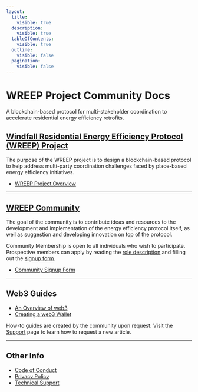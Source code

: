 ```yaml
---
layout:
  title:
    visible: true
  description:
    visible: true
  tableOfContents:
    visible: true
  outline:
    visible: false
  pagination:
    visible: false
---
```


# WREEP Project Community Docs

A blockchain-based protocol for multi-stakeholder coordination to accelerate residential energy efficiency retrofits.

## [Windfall Residential Energy Efficiency Protocol (WREEP) Project](project.md)



The purpose of the WREEP project is to design a blockchain-based protocol to help address multi-party coordination challenges faced by place-based energy efficiency initiatives.

* [WREEP Project Overview](project.md)

---

## [WREEP Community](community/)

The goal of the community is to contribute ideas and resources to the development and implementation of the energy efficiency protocol itself, as well as suggestion and developing innovation on top of the protocol.

Community Membership is open to all individuals who wish to participate. Prospective members can apply by reading the [role description](community/roles.md) and filling out the [signup form](https://wreep.deform.cc/community-signup/).

* [Community Signup Form](https://wreep.deform.cc/community-signup/)

---

## Web3 Guides

* [An Overview of web3](guides/web3.md)
* [Creating a web3 Wallet](guides/wallets.md)

How-to guides are created by the community upon request. Visit the [Support](support.md) page to learn how to request a new article.

---

## Other Info

* [Code of Conduct](code\_of\_conduct.md)
* [Privacy Policy](privacy\_policy.md)
* [Technical Support](support.md)
